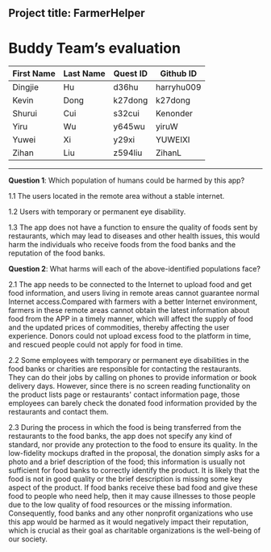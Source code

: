 ## Project title: FarmerHelper
# Buddy Team’s evaluation
| First Name | Last Name | Quest ID | Github ID  |
|------------|-----------|----------|------------|
| Dingjie    | Hu        | d36hu    | harryhu009 |
| Kevin      | Dong      | k27dong  | k27dong    |
| Shurui     | Cui       | s32cui   | Kenonder   |
| Yiru       | Wu        | y645wu   | yiruW      |
| Yuwei      | Xi        | y29xi    | YUWEIXI    |
| Zihan      | Liu       | z594liu  | ZihanL     |

----
**Question 1**: Which population of humans could be harmed by this app?

1.1 The users located in the remote area without a stable internet.

1.2 Users with temporary or permanent eye disability.   

1.3 The app does not have a function to ensure the quality of foods sent by restaurants, which may lead to diseases and other health issues, this would harm the individuals who receive foods from the food banks and the reputation of the food banks.

**Question 2**: What harms will each of the above-identified populations face?

2.1 The app needs to be connected to the Internet to upload food and get food information, and users living in remote areas cannot guarantee normal Internet access.Compared with farmers with a better Internet environment, farmers in these remote areas cannot obtain the latest information about food from the APP in a timely manner, which will affect the supply of food and the updated prices of commodities, thereby affecting the user experience. Donors could not upload excess food to the platform in time, and rescued people could not apply for food in time.

2.2 Some employees with temporary or permanent eye disabilities in the food banks or charities are responsible for contacting the restaurants.    
They can do their jobs by calling on phones to provide information or book delivery days. However, since there is no screen reading functionality on the product lists  page or restaurants' contact information page, those employees can barely check the donated food information provided by the restaurants and contact them.   

2.3 During the process in which the food is being transferred from the restaurants to the food banks, the app does not specify any kind of standard, nor provide any protection to the food to ensure its quality. In the low-fidelity mockups drafted in the proposal, the donation simply asks for a photo and a brief description of the food; this information is usually not sufficient for food banks to correctly identify the product. It is likely that the food is not in good quality or the brief description is missing some key aspect of the product. If food banks receive these bad food and give these food to people who need help, then it may cause illnesses to those people due to the low quality of food resources or the missing information. Consequently, food banks and any other nonprofit organizations who use this app would be harmed as it would negatively impact their reputation, which is crucial as their goal as charitable organizations is the well-being of our society.
